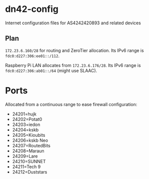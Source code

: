 # dn42-config
Internet configuration files for AS4242420893 and related devices

## Plan
`172.23.6.160/28` for routing and ZeroTier allocation. Its IPv6 range is `fdc0:d227:306:ee01::/112`.

Raspberry Pi LAN allocates from `172.23.6.176/28`. Its IPv6 range is `fdc0:d227:306:ab01::/64` (might use SLAAC).

# Ports
Allocated from a continuous range to ease firewall configuration:
- 24201=hujk
- 24202=Potat0
- 24203=iedon
- 24204=kskb
- 24205=Kioubits
- 24206=kskb Neo
- 24207=RoutedBits
- 24208=Maraun
- 24209=Lare
- 24210=SUNNET
- 24211=Tech 9
- 24212=Duststars
